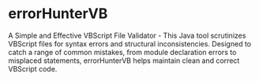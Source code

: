 # errorHunterVB
A Simple and Effective VBScript File Validator - This Java tool scrutinizes VBScript files for syntax errors and structural inconsistencies. Designed to catch a range of common mistakes, from module declaration errors to misplaced statements, errorHunterVB helps maintain clean and correct VBScript code.
